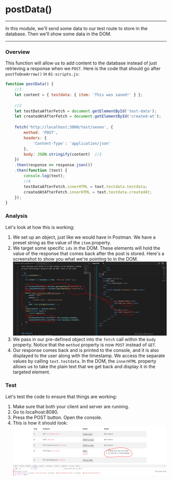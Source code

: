 # postData()
---
In this module, we'll send some data to our test route to store in the database. Then we'll show some data in the DOM.

<hr/>

### Overview
This function will allow us to add content to the database instead of just retrieving a response when we `POST`. Here is the code that should go after `postToOneArrow()` in `01-scripts.js`:

```js
function postData() {
	//1
	let content = { testdata: { item: 'This was saved!' } };
	
	//2
	let testDataAfterFetch = document.getElementById('test-data');
	let createdAtAfterFetch = document.getElementById('created-at');

	fetch('http://localhost:3000/test/seven', {
		method: 'POST',
		headers: {
			'Content-Type': 'application/json'
		},
		body: JSON.stringify(content)  //3
	})
	.then(response => response.json())
	.then(function (text) {
		console.log(text);
		//4
		testDataAfterFetch.innerHTML = text.testdata.testdata; 
		createdAtAfterFetch.innerHTML = text.testdata.createdAt;
	});
}

```

### Analysis
Let's look at how this is working:
1. We set up an object, just like we would have in Postman. We have a preset string as the value of the `item` property.
2. We target some specific `ids` in the DOM. These elements will hold the value of the response that comes back after the post is stored. Here's a screenshot to show you what we're pointing to in the DOM.
![screenshot](assets/08-postData.PNG)
3.  We pass in our pre-defined object into the `fetch` call within the `body` property. Notice that the `method` property is now `POST` instead of `GET`. 
4. Our response comes back and is printed to the console, and it is also displayed to the user along with the timestamp. We access the separate values by calling `text.testdata`. In the DOM, the `innerHTML` property allows us to take the plain text that we get back and display it in the targeted element. 

### Test
Let's test the code to ensure that things are working:
1. Make sure that both your client and server are running.
2. Go to localhost:8080.
3. Press the POST button. Open the console.
4. This is how it should look:
![screenshot](assets/08-postDataTest.PNG)
